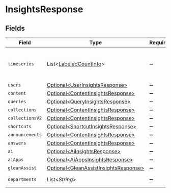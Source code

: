 # InsightsResponse


## Fields

| Field                                                                                            | Type                                                                                             | Required                                                                                         | Description                                                                                      |
| ------------------------------------------------------------------------------------------------ | ------------------------------------------------------------------------------------------------ | ------------------------------------------------------------------------------------------------ | ------------------------------------------------------------------------------------------------ |
| `timeseries`                                                                                     | List\<[LabeledCountInfo](../../models/components/LabeledCountInfo.md)>                           | :heavy_minus_sign:                                                                               | List of timeseries to make charts (if applicable).                                               |
| `users`                                                                                          | [Optional\<UserInsightsResponse>](../../models/components/UserInsightsResponse.md)               | :heavy_minus_sign:                                                                               | N/A                                                                                              |
| `content`                                                                                        | [Optional\<ContentInsightsResponse>](../../models/components/ContentInsightsResponse.md)         | :heavy_minus_sign:                                                                               | N/A                                                                                              |
| `queries`                                                                                        | [Optional\<QueryInsightsResponse>](../../models/components/QueryInsightsResponse.md)             | :heavy_minus_sign:                                                                               | N/A                                                                                              |
| `collections`                                                                                    | [Optional\<ContentInsightsResponse>](../../models/components/ContentInsightsResponse.md)         | :heavy_minus_sign:                                                                               | N/A                                                                                              |
| `collectionsV2`                                                                                  | [Optional\<ContentInsightsResponse>](../../models/components/ContentInsightsResponse.md)         | :heavy_minus_sign:                                                                               | N/A                                                                                              |
| `shortcuts`                                                                                      | [Optional\<ShortcutInsightsResponse>](../../models/components/ShortcutInsightsResponse.md)       | :heavy_minus_sign:                                                                               | N/A                                                                                              |
| `announcements`                                                                                  | [Optional\<ContentInsightsResponse>](../../models/components/ContentInsightsResponse.md)         | :heavy_minus_sign:                                                                               | N/A                                                                                              |
| `answers`                                                                                        | [Optional\<ContentInsightsResponse>](../../models/components/ContentInsightsResponse.md)         | :heavy_minus_sign:                                                                               | N/A                                                                                              |
| `ai`                                                                                             | [Optional\<AiInsightsResponse>](../../models/components/AiInsightsResponse.md)                   | :heavy_minus_sign:                                                                               | N/A                                                                                              |
| `aiApps`                                                                                         | [Optional\<AiAppsInsightsResponse>](../../models/components/AiAppsInsightsResponse.md)           | :heavy_minus_sign:                                                                               | N/A                                                                                              |
| `gleanAssist`                                                                                    | [Optional\<GleanAssistInsightsResponse>](../../models/components/GleanAssistInsightsResponse.md) | :heavy_minus_sign:                                                                               | N/A                                                                                              |
| `departments`                                                                                    | List\<*String*>                                                                                  | :heavy_minus_sign:                                                                               | list of all departments.                                                                         |